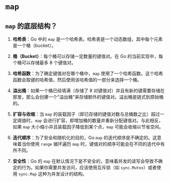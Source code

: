 # `map`
## `map` 的底层结构？
1. **哈希表**：Go 中的 `map` 是一个哈希表。哈希表是一个动态数组，其中每个元素是一个桶（bucket）。

2. **桶（Bucket）**：每个桶可以存储一定数量的键值对。在 Go 的当前实现中，每个桶可以存储最多 8 个键值对。

3. **哈希函数**：为了确定键值对在哪个桶中，`map` 使用了一个哈希函数。这个哈希函数会取键的哈希值，然后使用该哈希值的一部分来选择一个桶。

4. **溢出桶**：如果一个桶已经填满（存储了 8 对键值对）并且有新的键需要存储在那里，那么会创建一个"溢出桶"来存储额外的键值对。溢出桶是链式到原始桶的。

5. **扩容与收缩**：当 `map` 的装载因子（即已存储的键值对数与总桶数之比）超过一定阈值时，`map` 会进行扩容，即增加桶的数量并重新分配键值对。与此相反，如果 `map` 大小缩小并且装载因子降低到某个点，`map` 可能会收缩以节省空间。

6. **迭代顺序**：为了安全和随机化的目的，Go `map` 的迭代顺序是不确定的。这意味着当你使用 `range` 循环遍历 `map` 时，键值对的顺序可能会在不同的迭代中有所不同。

7. **安全性**：Go 的 `map` 在默认情况下是不安全的，意味着并发的读写会导致不确定的行为。如果你需要并发访问，应该使用互斥锁（如 `sync.Mutex`）或者使用 `sync.Map` 这种为并发设计的结构。